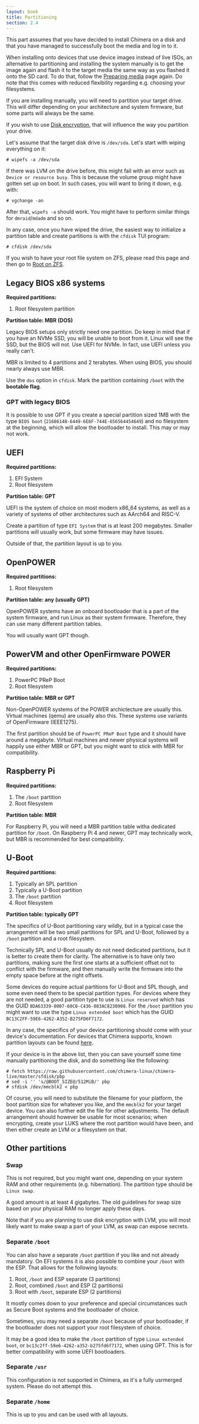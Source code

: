 ```yaml
---
layout: book
title: Partitioning
section: 2.4
---
```


This part assumes that you have decided to install Chimera on a disk
and that you have managed to successfully boot the media and log
in to it.

When installing onto devices that use device images instead of live ISOs,
an alternative to partitioning and installing the system manually is to
get the image again and flash it to the target media the same way as you
flashed it onto the SD card. To do that, follow the
[Preparing media](/docs/installation/prepare) page again. Do note that
this comes with reduced flexibility regarding e.g. choosing your
filesystems.

If you are installing manually, you will need to partition your target
drive. This will differ depending on your architecture and system firmware,
but some parts will always be the same.

If you wish to use [Disk encryption](/docs/installation/partitioning/encrypted),
that will influence the way you partition your drive.

Let's assume that the target disk drive is `/dev/sda`. Let's start
with wiping everything on it:

```
# wipefs -a /dev/sda
```

If there was LVM on the drive before, this might fail with an error
such as `Device or resource busy`. This is because the volume group
might have gotten set up on boot. In such cases, you will want to
bring it down, e.g. with:

```
# vgchange -an
```

After that, `wipefs -a` should work. You might have to perform
similar things for `dmraid`/`mdadm` and so on.

In any case, once you have wiped the drive, the easiest way to
initialize a partition table and create partitions is with the
`cfdisk` TUI program:

```
# cfdisk /dev/sda
```

If you wish to have your root file system on ZFS, please read this
page and then go to [Root on ZFS](/docs/installation/partitioning/zfs).

## Legacy BIOS x86 systems

**Required partitions:**

1. Root filesystem partition

**Partition table: MBR (DOS)**

Legacy BIOS setups only strictly need one partition. Do keep in mind
that if you have an NVMe SSD, you will be unable to boot from it.
Linux will see the SSD, but the BIOS will not. Use UEFI for NVMe.
In fact, use UEFI unless you really can't.

MBR is limited to 4 partitions and 2 terabytes. When using BIOS,
you should nearly always use MBR.

Use the `dos` option in `cfdisk`. Mark the partition containing `/boot`
with the **bootable flag**.

### GPT with legacy BIOS

It is possible to use GPT if you create a special partition sized
1MB with the type `BIOS boot` (`21686148-6449-6E6F-744E-656564454649`)
and no filesystem at the beginning, which will allow the bootloader
to install. This may or may not work.

## UEFI

**Required partitions:**

1. EFI System
2. Root filesystem

**Partition table: GPT**

UEFI is the system of choice on most modern x86_64 systems, as well
as a variety of systems of other architectures such as AArch64 and
RISC-V.

Create a partition of type `EFI System` that is at least 200 megabytes.
Smaller partitions will usually work, but some firmware may have issues.

Outside of that, the partition layout is up to you.

## OpenPOWER

**Required partitions:**

1. Root filesystem

**Partition table: any (usually GPT)**

OpenPOWER systems have an onboard bootloader that is a part of the
system firmware, and run Linux as their system firmware. Therefore,
they can use many different partition tables.

You will usually want GPT though.

## PowerVM and other OpenFirmware POWER

**Required partitions:**

1. PowerPC PReP Boot
2. Root filesystem

**Partition table: MBR or GPT**

Non-OpenPOWER systems of the POWER archictecture are usually this.
Virtual machines (qemu) are usually also this. These systems use
variants of OpenFirmware (IEEE1275).

The first partition should be of `PowerPC PReP Boot` type and it should
have around a megabyte. Virtual machines and newer physical systems
will happily use either MBR or GPT, but you might want to stick with
MBR for compatibility.

## Raspberry Pi

**Required partitions:**

1. The `/boot` partition
2. Root filesystem

**Partition table: MBR**

For Raspberry Pi, you will need a MBR partition table witha dedicated
partition for `/boot`. On Raspberry Pi 4 and newer, GPT may technically
work, but MBR is recommended for best compatibility.

## U-Boot

**Required partitions:**

1. Typically an SPL partition
2. Typically a U-Boot partition
3. The `/boot` partition
4. Root filesystem

**Partition table: typically GPT**

The specifics of U-Boot partitioning vary wildly, but in a typical case
the arrangement will be two small partitions for SPL and U-Boot, followed
by a `/boot` partition and a root filesystem.

Technically SPL and U-Boot usually do not need dedicated partitions, but
it is better to create them for clarity. The alternative is to have only two
partitions, making sure the first one starts at a sufficient offset not to
conflict with the firmware, and then manually write the firmware into the
empty space before at the right offsets.

Some devices do require actual partitions for U-Boot and SPL though, and
some even need them to be special partition types. For devices where they
are not needed, a good partition type to use is `Linux reserved` which has
the GUID `8DA63339-0007-60C0-C436-083AC8230908`. For the `/boot` partition
you might want to use the type `Linux extended boot` which has the GUID
`BC13C2FF-59E6-4262-A352-B275FD6F7172`.

In any case, the specifics of your device partitioning should come with
your device's documentation. For devices that Chimera supports, known
partition layouts can be found [here](https://github.com/chimera-linux/chimera-live/tree/master/sfdisk).

If your device is in the above list, then you can save yourself some time
manually partitioning the disk, and do something like the following:

```
# fetch https://raw.githubusercontent.com/chimera-linux/chimera-live/master/sfdisk/pbp
# sed -i '' 's/@BOOT_SIZE@/512MiB/' pbp
# sfdisk /dev/mmcblk2 < pbp
```

Of course, you will need to substitute the filename for your platform, the
boot partition size for whatever you like, and the `mmcblk2` for your target
device. You can also further edit the file for other adjustments. The default
arrangement should however be usable for most scenarios; when encrypting,
create your LUKS where the root partition would have been, and then either
create an LVM or a filesystem on that.

## Other partitions

### Swap

This is not required, but you might want one, depending on your system
RAM and other requirements (e.g. hibernation). The partition type should
be `Linux swap`.

A good amount is at least 4 gigabytes. The old guidelines for swap size
based on your physical RAM no longer apply these days.

Note that if you are planning to use disk encryption with LVM, you will
most likely want to make swap a part of your LVM, as swap can expose
secrets.

### Separate `/boot`

You can also have a separate `/boot` partition if you like and not already
mandatory. On EFI systems it is also possible to combine your `/boot` with
the ESP. That allows for the following layouts:

1. Root, `/boot` and ESP separate (3 partitions)
2. Root, combined `/boot` and ESP (2 partitions)
3. Root with `/boot`, separate ESP (2 partitions)

It mostly comes down to your preference and special circumstances such as
Secure Boot systems and the bootloader of choice.

Sometimes, you may need a separate `/boot` because of your bootloader,
if the bootloader does not support your root filesystem of choice.

It may be a good idea to make the `/boot` partition of type `Linux extended boot`,
or `bc13c2ff-59e6-4262-a352-b275fd6f7172`, when using GPT. This is for better
compatibility with some UEFI bootloaders.

### Separate `/usr`

This configuration is not supported in Chimera, as it's a fully usrmerged
system. Please do not attempt this.

### Separate `/home`

This is up to you and can be used with all layouts.
